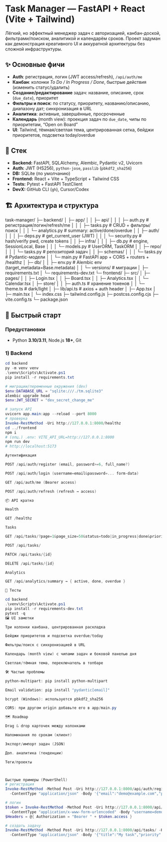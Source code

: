 ﻿# Task Manager — FastAPI + React (Vite + Tailwind)

Лёгкий, но эффектный менеджер задач с авторизацией, канбан-доской, фильтрами/поиском, аналитикой и календарём сроков. Проект задуман как демонстрация креативного UI и аккуратной архитектуры без сложной инфраструктуры.

## ✨ Основные фичи
- **Auth**: регистрация, логин (JWT access/refresh), `/api/auth/me`
- **Канбан**: колонки *To Do / In Progress / Done*, быстрые действия (изменить статус/удалить)
- **Создание/редактирование** задач: название, описание, срок (`due_date`), приоритет
- **Фильтры и поиск**: по статусу, приоритету, названию/описанию, диапазону дат; синхронизация в URL
- **Аналитика**: активные, завершённые, просроченные
- **Календарь** (month view): проекция задач по `due_date`, чипы по приоритетам, “Open on Board”
- **UI**: Tailwind, тёмная/светлая тема, центрированная сетка, бейджи приоритетов, подсветка today/overdue

## 🧰 Стек
- **Backend:** FastAPI, SQLAlchemy, Alembic, Pydantic v2, Uvicorn  
- **Auth:** JWT (HS256), `python-jose`, `passlib` (`pbkdf2_sha256`)  
- **DB:** SQLite (по умолчанию)  
- **Frontend:** React + Vite + TypeScript + Tailwind CSS  
- **Tests:** Pytest + FastAPI TestClient  
- **DevX:** GitHub CLI (`gh`), Cursor/Codex

## 🏗️ Архитектура и структура

task-manager/
├─ backend/
│ ├─ app/
│ │ ├─ api/
│ │ │ ├─ auth.py # регистрация/логин/refresh/me
│ │ │ ├─ tasks.py # CRUD + фильтры/поиск
│ │ │ └─ analytics.py # summary: active/done/overdue
│ │ ├─ auth/
│ │ │ ├─ deps.py # get_current_user (JWT)
│ │ │ └─ security.py # hash/verify pwd, create tokens
│ │ ├─ infra/
│ │ │ ├─ db.py # engine, SessionLocal, Base
│ │ │ └─ models.py # UserORM, TaskORM
│ │ ├─ repo/
│ │ │ └─ tasks.py # репозиторий задач
│ │ ├─ schemas/
│ │ │ └─ tasks.py # Pydantic-модели
│ │ └─ main.py # FastAPI app + CORS + routers + /healthz
│ ├─ db/
│ │ ├─ env.py # Alembic env (target_metadata=Base.metadata)
│ │ └─ versions/ # миграции
│ ├─ requirements.txt
│ └─ requirements-dev.txt
└─ frontend/
├─ src/
│ ├─ pages/
│ │ ├─ Login.tsx
│ │ ├─ Board.tsx
│ │ ├─ Analytics.tsx
│ │ └─ Calendar.tsx
│ ├─ store/
│ │ ├─ auth.ts # хранение токенов
│ │ └─ theme.ts # dark/light
│ ├─ lib/api.ts # axios + auth header
│ ├─ App.tsx
│ ├─ main.tsx
│ └─ index.css
├─ tailwind.config.js
├─ postcss.config.cjs
├─ vite.config.ts
└─ package.json
## 🚀 Быстрый старт

### Предустановки
- Python **3.10/3.11**, Node.js **18+**, Git

### 1) Backend
```powershell
cd backend
py -m venv venv
.\venv\Scripts\Activate.ps1
pip install -r requirements.txt

# миграции/переменные окружения (dev)
$env:DATABASE_URL = "sqlite:///./tm.sqlite3"
alembic upgrade head
$env:JWT_SECRET = "dev_secret_change_me"

# запуск API
uvicorn app.main:app --reload --port 8000
# проверка
Invoke-RestMethod -Uri http://127.0.0.1:8000/healthz
cd ../frontend
npm i
# (опц.) .env: VITE_API_URL=http://127.0.0.1:8000
npm run dev
# http://localhost:5173

Аутентификация

POST /api/auth/register (email, password>=6, full_name?)

POST /api/auth/login (username=email&password=... form-data)

GET /api/auth/me (Bearer access)

POST /api/auth/refresh (refresh → access)

📦 API кратко

Health

GET /healthz

Tasks

GET /api/tasks/?page=1&page_size=50&status=todo|in_progress|done&priority=low|medium|high|urgent&q=...&from=YYYY-MM-DD&to=YYYY-MM-DD

POST /api/tasks/

PATCH /api/tasks/{id}

DELETE /api/tasks/{id}

Analytics

GET /api/analytics/summary → { active, done, overdue }

🧪 Тесты

cd backend
.\venv\Scripts\Activate.ps1
pip install -r requirements-dev.txt
pytest -q
🖼️ UI заметки

Три колонки канбана, центрированная раскладка

Бейджи приоритетов и подсветка overdue/today

Фильтры/поиск с синхронизацией в URL

Календарь (month view) с чипами задач и боковой панелью дня

Светлая/тёмная тема, переключатель в топбаре

🛠️ Частые проблемы

python-multipart: pip install python-multipart

Email validation: pip install "pydantic[email]"

bcrypt (Windows): используется pbkdf2_sha256

CORS: при другом origin добавьте его в app/main.py

🗺️ Roadmap

Drag & drop карточек между колонками

Напоминания по срокам (клиент)

Экспорт/импорт задач (JSON)

Доп. аналитика (тенденции)

Теги/проекты



Быстрые примеры (PowerShell)
# регистрация
Invoke-RestMethod -Method Post -Uri http://127.0.0.1:8000/api/auth/register `
  -ContentType "application/json" -Body '{"email":"demo@example.com","password":"demopass","full_name":"Demo"}'

# логин
$token = Invoke-RestMethod -Method Post -Uri http://127.0.0.1:8000/api/auth/login `
  -ContentType "application/x-www-form-urlencoded" -Body "username=demo@example.com&password=demopass"
$Headers = @{ Authorization = "Bearer " + $token.access }

# создать задачу
Invoke-RestMethod -Method Post -Uri http://127.0.0.1:8000/api/tasks/ -Headers $Headers `
  -ContentType "application/json" -Body '{"title":"My task","priority":"high","due_date":"2025-10-06"}'

